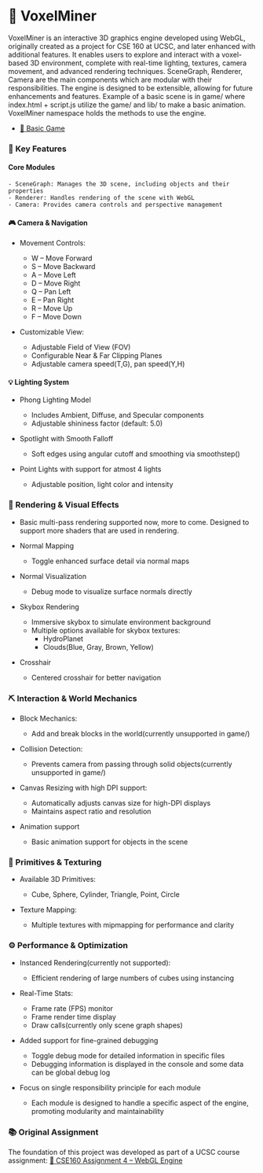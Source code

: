 # 💎 VoxelMiner
VoxelMiner is an interactive 3D graphics engine developed using WebGL, originally created as a project for CSE 160 at UCSC, and later enhanced with additional features. It enables users to explore and interact with a voxel-based 3D environment, complete with real-time lighting, textures, camera movement, and advanced rendering techniques. SceneGraph, Renderer, Camera are the main components which are modular with their responsibilities. The engine is designed to be extensible, allowing for future enhancements and features.
Example of a basic scene is in game/ where index.html + script.js utilize the game/ and lib/ to make a basic animation. VoxelMiner namespace holds the methods to use the engine.

- [🔗 Basic Game](https://ashwanirathee.com/VoxelMiner/example/basic)

### 🚀 Key Features
#### Core Modules
    - SceneGraph: Manages the 3D scene, including objects and their properties
    - Renderer: Handles rendering of the scene with WebGL
    - Camera: Provides camera controls and perspective management

#### 🎮 Camera & Navigation
- Movement Controls:
    - W – Move Forward
    - S – Move Backward
    - A – Move Left
    - D – Move Right
    - Q – Pan Left
    - E – Pan Right
    - R – Move Up
    - F – Move Down
    
- Customizable View:
    - Adjustable Field of View (FOV)
    - Configurable Near & Far Clipping Planes
    - Adjustable camera speed(T,G), pan speed(Y,H)


#### 💡 Lighting System
- Phong Lighting Model
    - Includes Ambient, Diffuse, and Specular components
    - Adjustable shininess factor (default: 5.0)

- Spotlight with Smooth Falloff
    - Soft edges using angular cutoff and smoothing via smoothstep()

- Point Lights with support for atmost 4 lights
    - Adjustable position, light color and intensity

### 🌟 Rendering & Visual Effects
- Basic multi-pass rendering supported now, more to come. Designed to support more shaders that are used in rendering. 

- Normal Mapping
    - Toggle enhanced surface detail via normal maps
- Normal Visualization
    - Debug mode to visualize surface normals directly

- Skybox Rendering
    - Immersive skybox to simulate environment background
    - Multiple options available for skybox textures: 
        - HydroPlanet
        - Clouds(Blue, Gray, Brown, Yellow)

- Crosshair
    - Centered crosshair for better navigation

### ⛏️ Interaction & World Mechanics
- Block Mechanics:
    - Add and break blocks in the world(currently unsupported in game/)

- Collision Detection:
    - Prevents camera from passing through solid objects(currently unsupported in game/)

- Canvas Resizing with high DPI support:
    - Automatically adjusts canvas size for high-DPI displays
    - Maintains aspect ratio and resolution

- Animation support
    - Basic animation support for objects in the scene

### 🧱 Primitives & Texturing
- Available 3D Primitives:
    - Cube, Sphere, Cylinder, Triangle, Point, Circle

- Texture Mapping:
    - Multiple textures with mipmapping for performance and clarity

### ⚙️ Performance & Optimization
- Instanced Rendering(currently not supported):
    - Efficient rendering of large numbers of cubes using instancing

- Real-Time Stats:
    - Frame rate (FPS) monitor
    - Frame render time display
    - Draw calls(currently only scene graph shapes)

- Added support for fine-grained debugging
    - Toggle debug mode for detailed information in specific files
    - Debugging information is displayed in the console and some data can be global debug log

- Focus on single responsibility principle for each module
    - Each module is designed to handle a specific aspect of the engine, promoting modularity and maintainability

### 📚 Original Assignment
The foundation of this project was developed as part of a UCSC course assignment:
[🔗 CSE160 Assignment 4 – WebGL Engine](https://github.com/ashwanirathee/cs/tree/main/ucsc/cse160/asg4)

